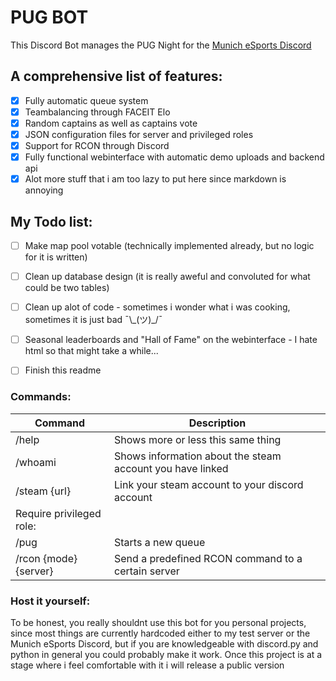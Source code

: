 # PUG BOT
This Discord Bot manages the PUG Night for the [Munich eSports Discord](https://discord.com/invite/muc)

## A comprehensive list of features:

- [x] Fully automatic queue system
- [x] Teambalancing through FACEIT Elo
- [x] Random captains as well as captains vote
- [x] JSON configuration files for server and privileged roles
- [x] Support for RCON through Discord
- [x] Fully functional webinterface with automatic demo uploads and backend api
- [x] Alot more stuff that i am too lazy to put here since markdown is annoying

## My Todo list:
- [ ] Make map pool votable (technically implemented already, but no logic for it is written)
- [ ] Clean up database design (it is really aweful and convoluted for what could be two tables)
- [ ] Clean up alot of code - sometimes i wonder what i was cooking, sometimes it is just bad ¯\\\_(ツ)_/¯
- [ ] Seasonal leaderboards and "Hall of Fame" on the webinterface - I hate html so that might take a while...
- [ ] Finish this readme


### Commands:
|Command|Description|
|-------|-----------|
|/help|Shows more or less this same thing|
|/whoami|Shows information about the steam account you have linked|
|/steam {url}|Link your steam account to your discord account|
|Require privileged role:||
|/pug|Starts a new queue|
|/rcon {mode} {server}|Send a predefined RCON command to a certain server|

### Host it yourself:
To be honest, you really shouldnt use this bot for you personal projects, since most things are currently hardcoded either to my test server or the Munich eSports Discord,
but if you are knowledgeable with discord.py and python in general you could probably make it work.
Once this project is at a stage where i feel comfortable with it i will release a public version